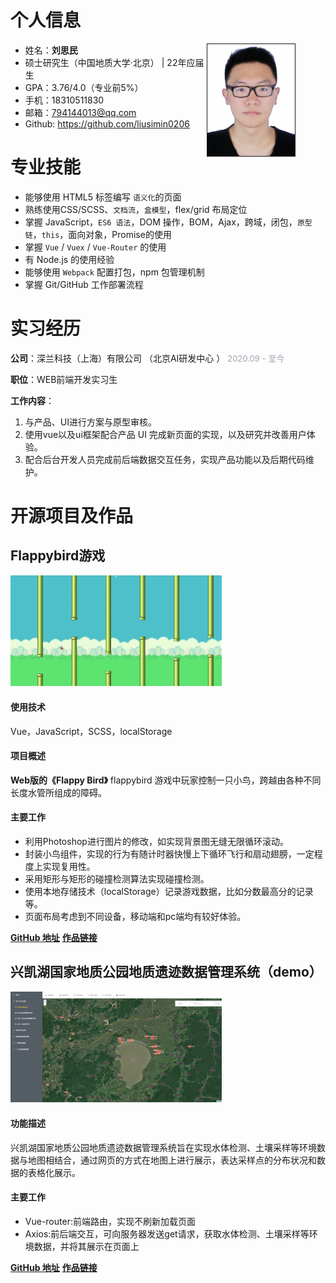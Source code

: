 # 个人信息

- 姓名：**刘思民**<img src='./img/证件照.jpg' style='float:right; width:140px;height:183 px; margin-right:48px;border:1px solid'/>
- 硕士研究生（中国地质大学·北京） |  22年应届生 
- GPA：3.76/4.0（专业前5%）
- 手机：18310511830
- 邮箱：794144013@qq.com
- Github: https://github.com/liusimin0206

# 专业技能

- 能够使用 HTML5 标签编写 `语义化`的页面
- 熟练使用CSS/SCSS、`文档流`，`盒模型`，flex/grid 布局定位
- 掌握 JavaScript，`ES6 语法`，DOM 操作，BOM，Ajax，跨域，闭包，`原型链`，`this`，面向对象，Promise的使用
- 掌握 `Vue` / `Vuex` / `Vue-Router` 的使用
- 有 Node.js 的使用经验
- 能够使用 `Webpack` 配置打包，npm 包管理机制
- 掌握 Git/GitHub 工作部署流程
# 实习经历
**公司**：深兰科技（上海）有限公司 （北京AI研发中心 ）  <span style="color:#9fa3b0;font-size:13px;">2020.09 - 至今</span>

**职位**：WEB前端开发实习生

**工作内容**：

1. 与产品、UI进行方案与原型审核。
2. 使用vue以及ui框架配合产品 UI 完成新页面的实现，以及研究并改善用户体验。
3. 配合后台开发人员完成前后端数据交互任务，实现产品功能以及后期代码维护。

# 开源项目及作品

## Flappybird游戏

<img src="./img/flappybird1.png" alt="image-20200516222054924" style="zoom: 33%;" />

#### 使用技术

Vue，JavaScript，SCSS，localStorage

#### 项目概述

**Web版的《Flappy Bird》** flappybird 游戏中玩家控制一只小鸟，跨越由各种不同长度水管所组成的障碍。

#### 主要工作

- 利用Photoshop进行图片的修改，如实现背景图无缝无限循环滚动。
- 封装小鸟组件，实现的行为有随计时器快慢上下循环飞行和扇动翅膀，一定程度上实现复用性。
- 采用矩形与矩形的碰撞检测算法实现碰撞检测。
- 使用本地存储技术（localStorage）记录游戏数据，比如分数最高分的记录等。
- 页面布局考虑到不同设备，移动端和pc端均有较好体验。

 [**GitHub 地址**](https://github.com/liusimin0206/flappybirdGame)     [**作品链接**](https://liusimin0206.github.io/flappybirdGame/)

## 兴凯湖国家地质公园地质遗迹数据管理系统（demo）

<img src="./img/xingkaihu1.png" alt="image-20200516222054911" style="zoom: 33%;" />

#### 功能描述

兴凯湖国家地质公园地质遗迹数据管理系统旨在实现水体检测、土壤采样等环境数据与地图相结合，通过网页的方式在地图上进行展示，表达采样点的分布状况和数据的表格化展示。

#### 主要工作

- Vue-router:前端路由，实现不刷新加载页面
- Axios:前后端交互，可向服务器发送get请求，获取水体检测、土壤采样等环境数据，并将其展示在页面上

 [**GitHub 地址**](https://github.com/liusimin0206/Xingkaihu)     [**作品链接**](https://liusimin0206.github.io/Xingkaihu/#/showMap?currentTable=%E5%9C%B0%E4%B8%8B%E6%B0%B4%E6%A0%B7%E9%87%87%E9%9B%86%E8%AE%B0%E5%BD%95)
